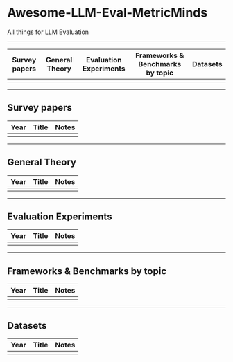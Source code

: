 # Awesome-LLM-Eval-MetricMinds
All things for LLM Evaluation
***
| Survey papers | General Theory | Evaluation Experiments | Frameworks & Benchmarks by topic | Datasets |
| :-: | :-: | :-: | :-: |:-: |
|  |  |  |  |  
***
## Survey papers
| Year | Title | Notes | 
| :-: | :-: | :-: |
|  |  | 
***
## General Theory
| Year | Title | Notes | 
| :-: | :-: | :-: |
|  |  | 
***
## Evaluation Experiments
| Year | Title | Notes | 
| :-: | :-: | :-: |
|  |  | 
***
## Frameworks & Benchmarks by topic
| Year | Title | Notes | 
| :-: | :-: | :-: |
|  |  | 
***
## Datasets
| Year | Title | Notes | 
| :-: | :-: | :-: |
|  |  | 
